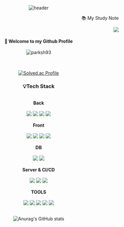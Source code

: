 <div align="center">

![header](https://capsule-render.vercel.app/api?type=cylinder&color=000000&height=150&section=header&text=parksh93&fontColor=ffffff&fontSize=70&animation=fadeIn&fontAlignY=55)
<div align="right">
<p>📚 My Study Note</p>
  <a href="https://climbing-alley-625.notion.site/Study-8494a12c384d43eeb8c0de305902b81e?pvs=4"><img src="https://img.shields.io/badge/Notion-000000?style=flat&logo=Notion&logoColor=white"/></a>
</div>
</div>            
<div align='center'>
<h4>👋 Welcome to my Github Profile</h4>
<img src="https://komarev.com/ghpvc/?username=parksh93&label=Profile%20views&color=FFC300&style=flat" alt="parksh93" />
  <br/><br/><br/>
  
  [![Solved.ac Profile](http://mazassumnida.wtf/api/v2/generate_badge?boj=jsap50)](https://solved.ac/jsap50/)
  
  <div>
    <h3>💡Tech Stack</h3> <br/>
    <b>Back</b><br/><br/>
    <img src="https://img.shields.io/badge/java-CC0000?style=flat&logo=java&logoColor=white"/>
    <img src="https://img.shields.io/badge/Spring Boot-6DB33F?style=flat&logo=Spring Boot&logoColor=white"/>
    <img src="https://img.shields.io/badge/JPA-Hibernate-59666C?style=flat&logo=Hibernate&logoColor=white"/>
    <img src="https://img.shields.io/badge/MyBatis-ED1F35?style=flat&logo=MyBatis&logoColor=white"/><br/><br/>
    <b>Front</b><br/><br/>
    <img src="https://img.shields.io/badge/react-61DAFB?style=flat&logo=react&logoColor=white"/>
    <img src="https://img.shields.io/badge/JavaScript-F7DF1E?style=flat&logo=JavaScript&logoColor=white"/>
    <img src="https://img.shields.io/badge/HTML5-E34F26?style=flat&logo=HTML5&logoColor=white"/>
    <img src="https://img.shields.io/badge/CSS3-1572B6?style=flat&logo=css3&logoColor=white"/><br/><br/>
    <b>DB</b><br/><br/>
    <img src="https://img.shields.io/badge/MySQL-4479A1?style=flat&logo=mysql&logoColor=white"/>
    <img src="https://img.shields.io/badge/Oracle-F80000?style=flat&logo=oracle&logoColor=white"/><br/><br/>
    <b>Server & CI/CD</b><br/><br/>
    <img src="https://img.shields.io/badge/Naver Cloud-03C75A?style=flat&logo=Naver&logoColor=white"/>
    <img src="https://img.shields.io/badge/Jenkins-D24939?style=flat&logo=Jenkins&logoColor=white"/>
    <img src="https://img.shields.io/badge/Docker-2496ED?style=flat&logo=Docker&logoColor=white"/><br/><br/>
    <b>TOOLS</b><br/><br/>
    <img src="https://img.shields.io/badge/IntelliJ-000000?style=flat&logo=IntelliJ IDEA&logoColor=white"/>
    <img src="https://img.shields.io/badge/Eclipse IDE-2C2255?style=flat&logo=Eclipse IDE&logoColor=white"/>
    <img src="https://img.shields.io/badge/Visual Studio Code-007ACC?style=flat&logo=Visual Studio Code&logoColor=white"/>
    <img src="https://img.shields.io/badge/GitHub-181717?style=flat&logo=GitHub&logoColor=white"/>
    <img src="https://img.shields.io/badge/Jira Software-0052CC?style=flat&logo=Jira Software&logoColor=white"/><br><br/>  
  </div>
  
  ![Anurag's GitHub stats](https://github-readme-stats.vercel.app/api?username=parksh93&show_icons=true&theme=dark)
</div>
